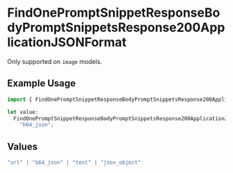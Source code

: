 # FindOnePromptSnippetResponseBodyPromptSnippetsResponse200ApplicationJSONFormat

Only supported on `image` models.

## Example Usage

```typescript
import { FindOnePromptSnippetResponseBodyPromptSnippetsResponse200ApplicationJSONFormat } from "@orq-ai/node/models/operations";

let value:
  FindOnePromptSnippetResponseBodyPromptSnippetsResponse200ApplicationJSONFormat =
    "b64_json";
```

## Values

```typescript
"url" | "b64_json" | "text" | "json_object"
```
